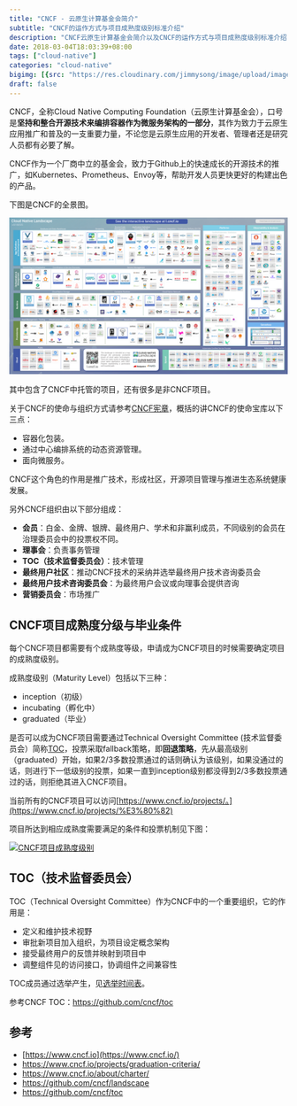 ```yaml
---
title: "CNCF - 云原生计算基金会简介"
subtitle: "CNCF的运作方式与项目成熟度级别标准介绍"
description: "CNCF云原生计算基金会简介以及CNCF的运作方式与项目成熟度级别标准介绍"
date: 2018-03-04T18:03:39+08:00
tags: ["cloud-native"]
categories: "cloud-native"
bigimg: [{src: "https://res.cloudinary.com/jimmysong/image/upload/images/20180219043.jpg", desc: "Shidao Bay|Feb 19,2018"}]
draft: false
---
```


CNCF，全称Cloud Native Computing Foundation（云原生计算基金会），口号是**坚持和整合开源技术来编排容器作为微服务架构的一部分**，其作为致力于云原生应用推广和普及的一支重要力量，不论您是云原生应用的开发者、管理者还是研究人员都有必要了解。

CNCF作为一个厂商中立的基金会，致力于Github上的快速成长的开源技术的推广，如Kubernetes、Prometheus、Envoy等，帮助开发人员更快更好的构建出色的产品。

下图是CNCF的全景图。

[![CNCF landscape](https://github.com/cncf/landscape/raw/master/landscape/CloudNativeLandscape_latest.png)](https://github.com/cncf/landscape/raw/master/landscape/CloudNativeLandscape_latest.png)

其中包含了CNCF中托管的项目，还有很多是非CNCF项目。

关于CNCF的使命与组织方式请参考[CNCF宪章](https://www.cncf.io/about/charter/)，概括的讲CNCF的使命宝库以下三点：

- 容器化包装。
- 通过中心编排系统的动态资源管理。
- 面向微服务。

CNCF这个角色的作用是推广技术，形成社区，开源项目管理与推进生态系统健康发展。

另外CNCF组织由以下部分组成：

- **会员**：白金、金牌、银牌、最终用户、学术和非赢利成员，不同级别的会员在治理委员会中的投票权不同。
- **理事会**：负责事务管理
- **TOC（技术监督委员会）**：技术管理
- **最终用户社区**：推动CNCF技术的采纳并选举最终用户技术咨询委员会
- **最终用户技术咨询委员会**：为最终用户会议或向理事会提供咨询
- **营销委员会**：市场推广

## CNCF项目成熟度分级与毕业条件

每个CNCF项目都需要有个成熟度等级，申请成为CNCF项目的时候需要确定项目的成熟度级别。

成熟度级别（Maturity Level）包括以下三种：

- inception（初级）
- incubating（孵化中）
- graduated（毕业）

是否可以成为CNCF项目需要通过Technical Oversight Committee (技术监督委员会）简称[TOC](https://github.com/cncf/toc)，投票采取fallback策略，即**回退策略**，先从最高级别（graduated）开始，如果2/3多数投票通过的话则确认为该级别，如果没通过的话，则进行下一低级别的投票，如果一直到inception级别都没得到2/3多数投票通过的话，则拒绝其进入CNCF项目。

当前所有的CNCF项目可以访问[https://www.cncf.io/projects/。](https://www.cncf.io/projects/%E3%80%82)

项目所达到相应成熟度需要满足的条件和投票机制见下图：

[![CNCF项目成熟度级别](https://github.com/rootsongjc/kubernetes-handbook/raw/master/images/cncf-graduation-criteria.jpg)](https://github.com/rootsongjc/kubernetes-handbook/blob/master/images/cncf-graduation-criteria.jpg)

## TOC（技术监督委员会）

TOC（Technical Oversight Committee）作为CNCF中的一个重要组织，它的作用是：

- 定义和维护技术视野
- 审批新项目加入组织，为项目设定概念架构
- 接受最终用户的反馈并映射到项目中
- 调整组件见的访问接口，协调组件之间兼容性

TOC成员通过选举产生，见[选举时间表](https://github.com/cncf/toc/blob/master/process/election-schedule.md)。

参考CNCF TOC：https://github.com/cncf/toc

## 参考

- [https://www.cncf.io](https://www.cncf.io/)
- <https://www.cncf.io/projects/graduation-criteria/>
- <https://www.cncf.io/about/charter/>
- <https://github.com/cncf/landscape>
- <https://github.com/cncf/toc>